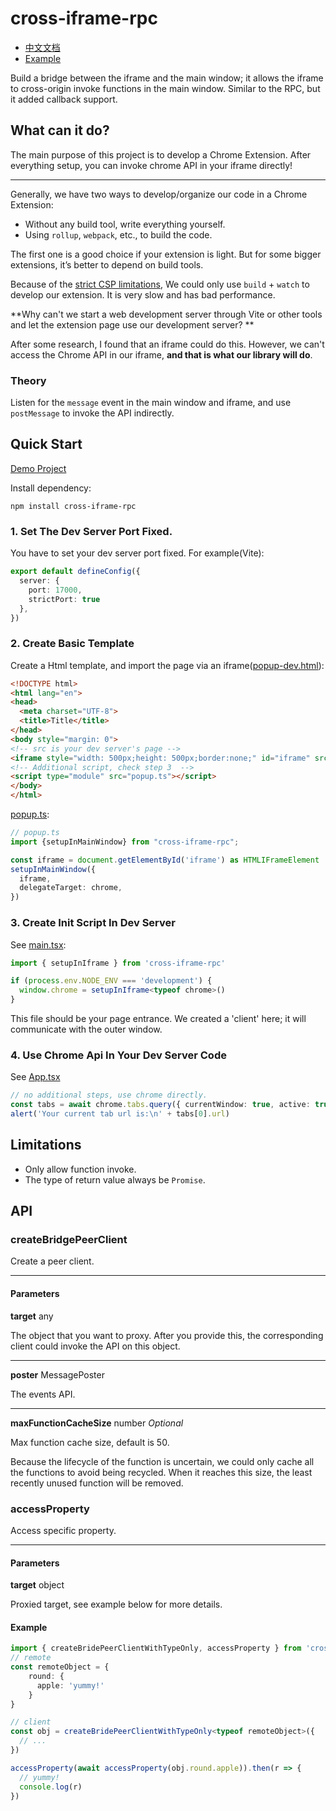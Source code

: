 # cross-iframe-rpc

- [中文文档](https://github.com/IceOfSummer/cross-iframe-rpc/blob/master/cross-iframe-rpc/README-zh.md)
- [Example](https://github.com/vudsen/iframe-chrome-extension-template)


Build a bridge between the iframe and the main window; it allows the iframe to cross-origin invoke functions in the main window.
Similar to the RPC, but it added callback support. 

## What can it do?

The main purpose of this project is to develop a Chrome Extension. After everything setup, you can invoke chrome API in 
your iframe directly!

---

Generally, we have two ways to develop/organize our code in a Chrome Extension:

- Without any build tool, write everything yourself.
- Using `rollup`, `webpack`, etc., to build the code.

The first one is a good choice if your extension is light. But for some bigger extensions, it’s better to depend on build tools.

Because of the [strict CSP limitations](https://developer.chrome.google.cn/docs/extensions/reference/manifest/content-security-policy#extension_pages_policy),
We could only use `build` + `watch` to develop our extension. It is very slow and has bad performance.

**Why can't we start a web development server through Vite or other tools and let the extension page use our development server? **

After some research, I found that an iframe could do this. However,
we can't access the Chrome API in our iframe, **and that is what our library will do**.

### Theory

Listen for the `message` event in the main window and iframe, and use `postMessage` to invoke the API indirectly.

## Quick Start

[Demo Project](https://github.com/IceOfSummer/iframe-chrome-extension-template)

Install dependency:

```shell
npm install cross-iframe-rpc
```

### 1. Set The Dev Server Port Fixed.

You have to set your dev server port fixed. For example(Vite):

```ts
export default defineConfig({
  server: {
    port: 17000,
    strictPort: true
  },
})
```

### 2. Create Basic Template

Create a Html template, and import the page via an iframe([popup-dev.html](https://github.com/IceOfSummer/cross-iframe-rpc/blob/master/example/popup.html)):

```html
<!DOCTYPE html>
<html lang="en">
<head>
  <meta charset="UTF-8">
  <title>Title</title>
</head>
<body style="margin: 0">
<!-- src is your dev server's page -->
<iframe style="width: 500px;height: 500px;border:none;" id="iframe" src="http://localhost:17000/popup/popup.html"></iframe>
<!-- Additional script, check step 3  -->
<script type="module" src="popup.ts"></script>
</body>
</html>
```

[popup.ts](https://github.com/IceOfSummer/cross-iframe-rpc/blob/master/example/src/dev/popup.ts):

```ts
// popup.ts
import {setupInMainWindow} from "cross-iframe-rpc";

const iframe = document.getElementById('iframe') as HTMLIFrameElement
setupInMainWindow({
  iframe,
  delegateTarget: chrome,
})
```

### 3. Create Init Script In Dev Server

See [main.tsx](https://github.com/IceOfSummer/cross-iframe-rpc/blob/master/example/src/pages/popup/main.tsx):

```ts
import { setupInIframe } from 'cross-iframe-rpc'

if (process.env.NODE_ENV === 'development') {
  window.chrome = setupInIframe<typeof chrome>()
}
```

This file should be your page entrance. We created a 'client' here; it will communicate with the outer window.

### 4. Use Chrome Api In Your Dev Server Code

See [App.tsx](https://github.com/IceOfSummer/cross-iframe-rpc/blob/master/example/src/pages/popup/App.tsx)

```ts
// no additional steps, use chrome directly.
const tabs = await chrome.tabs.query({ currentWindow: true, active: true })
alert('Your current tab url is:\n' + tabs[0].url)
```

## Limitations

- Only allow function invoke.
- The type of return value always be `Promise`.

## API

### createBridgePeerClient

Create a peer client.

---

#### Parameters

**target** any

The object that you want to proxy. After you provide this, the corresponding client could invoke the API on this object.

---

**poster** MessagePoster

The events API.

---

**maxFunctionCacheSize** number *Optional*

Max function cache size, default is 50.

Because the lifecycle of the function is uncertain, we could only cache all the functions to avoid being recycled.
When it reaches this size, the least recently unused function will be removed.

### accessProperty

Access specific property.

---

#### Parameters

**target** object

Proxied target, see example below for more details.

#### Example

```typescript
import { createBridePeerClientWithTypeOnly, accessProperty } from 'cross-iframe-rpc'
// remote
const remoteObject = {
    round: {
      apple: 'yummy!'
    }
}

// client
const obj = createBridePeerClientWithTypeOnly<typeof remoteObject>({
  // ...
})

accessProperty(await accessProperty(obj.round.apple)).then(r => {
  // yummy!
  console.log(r)
})
```